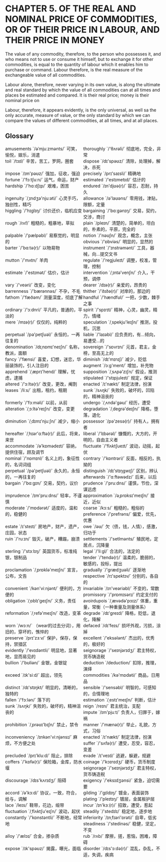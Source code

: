# CHAPTER 5. OF THE REAL AND NOMINAL PRICE OF COMMODITIES, OR OF THEIR PRICE IN LABOUR, AND THEIR PRICE IN MONEY



The value of any commodity, therefore, to the person who possesses it, and who means not to use or consume it himself, but to exchange it for other commodities, is equal to the quantity of labour which it enables him to purchase or command. Labour therefore, is the real measure of the exchangeable value of all commodities.

Labour alone, therefore, never varying in its own value, is along the ultimate and real standard by which the value of all commodities can at all times and places be estimated and compared. It is their real price; money is their nominal price on

Labour, therefore, it appears evidently, is the only universal, as well sa the only accurate, measure of value, or the only standard by which we can compare the values of different commodities, at all times, and at all places.



## Glossary

<div style="width: 50%; float:left;">amusements `/əˈmjuːzmənts/` 可笑，愉悦，娱乐，消遣</div>
<div style="width: 50%; float:left;">thoroughly `/'θʌrəli/` 彻底地，完全，非常</div>
<div style="width: 50%; float:left;">toil `/tɔɪl/` 辛苦，苦工，罗网，圈套</div>
<div style="width: 50%; float:left;">dispose `/dɪ'spəʊz/` 清除，处理掉，解决，杀死</div>
<div style="width: 50%; float:left;">impose `/ɪm'pəʊz/` 强加，征收，强迫</div>
<div style="width: 50%; float:left;">precisely `/prɪ'saɪsli/` 精确地</div>
<div style="width: 50%; float:left;">fortune `/'fɔːtʃuːn/` 运气，命运，财产</div>
<div style="width: 50%; float:left;">estimated `/'estɪmetɪd/` 估计的</div>
<div style="width: 50%; float:left;">hardship `/'hɑːdʃɪp/` 艰难，困苦</div>
<div style="width: 50%; float:left;">endured `/ɪn'djʊə(r)/` 容忍，忍耐，持久</div>
<div style="width: 50%; float:left;">ingenuity `/ˌɪndʒə'njuːəti/` 心灵手巧，独创性，精巧</div>
<div style="width: 50%; float:left;">allowance `/ə'laʊəns/` 零用钱，津贴，限额，定量</div>
<div style="width: 50%; float:left;">higgling `/'hɪɡlɪŋ/` 讨价还价，临机应变</div>
<div style="width: 50%; float:left;">bargaining `/'bɑːɡənɪŋ/` 交易，契约，交涉，商讨</div>
<div style="width: 50%; float:left;">rough `/rʌf/` 粗糙的，粗暴地，草拟</div>
<div style="width: 50%; float:left;">plain `/pleɪn/` 清楚的，简单的，坦白的，朴素的，平原，完全的</div>
<div style="width: 50%; float:left;">palpable `/'pælpəbl/` 易察觉的，明显的</div>
<div style="width: 50%; float:left;">notion `/'nəʊʃn/` 观念，概念，主张</div>
<div style="width: 50%; float:left;">obvious `/'ɒbviəs/` 明显的，显然的</div>
<div style="width: 50%; float:left;">barter `/'bɑːtə(r)/` 以物易物</div>
<div style="width: 50%; float:left;">instrument `/'ɪnstrəmənt/` 工具，器械，向...提交文书</div>
<div style="width: 50%; float:left;">mutton `/'mʌtn/` 羊肉</div>
<div style="width: 50%; float:left;">regulate `/'reɡjuleɪt/` 调整，校准，管理，控制</div>
<div style="width: 50%; float:left;">estimate `/'estɪmət/` 估价，估计</div>
<div style="width: 50%; float:left;">intervention `/ˌɪntə'venʃn/` 介入，干预，调停</div>
<div style="width: 50%; float:left;">vary `/'veəri/` 改变，变化</div>
<div style="width: 50%; float:left;">dearer `/dɪə(r)/` 亲爱的，昂贵的</div>
<div style="width: 50%; float:left;">barrenness `/'bærənnəs/` 不孕，不毛</div>
<div style="width: 50%; float:left;">thither `/'ðɪðə(r)/` 对岸的，那边的</div>
<div style="width: 50%; float:left;">fathom `/'fæðəm/` 测量深度，彻底了解</div>
<div style="width: 50%; float:left;">handful `/'hændfʊl/` 一把，少数，棘手之事</div>
<div style="width: 50%; float:left;">ordinary `/'ɔːdnri/` 平凡的，普通的，平淡的</div>
<div style="width: 50%; float:left;">spirit `/'spɪrɪt/` 精神，心灵，幽灵，精力，情绪</div>
<div style="width: 50%; float:left;">mere `/mɪə(r)/` 仅仅的，纯粹的</div>
<div style="width: 50%; float:left;">speculation `/ˌspekju'leɪʃn/` 推测，投机，沉思</div>
<div style="width: 50%; float:left;">perpetual `/pə'petʃuəl/` 永恒的，一再往复的</div>
<div style="width: 50%; float:left;">liable `/'laɪəbl/` 应负责的，有...倾向，易遭受...的</div>
<div style="width: 50%; float:left;">denomination `/dɪˌnɒmɪ'neɪʃn/` 名称，教派，面额</div>
<div style="width: 50%; float:left;">sovereign `/'sɒvrɪn/` 元首，君主，金榜，至高无上的</div>
<div style="width: 50%; float:left;">fancy `/'fænsi/` 喜爱，幻想，迷恋，华丽装饰的，引人注目的</div>
<div style="width: 50%; float:left;">diminish `/dɪ'mɪnɪʃ/` 减少，贬低</div>
<div style="width: 50%; float:left;">augment `/ɔːɡ'ment/` 增加，补充物</div>
<div style="width: 50%; float:left;">apprehend `/ˌæprɪ'hend/` 理解，忧虑，逮捕</div>
<div style="width: 50%; float:left;">supposition `/ˌsʌpə'zɪʃn/` 假设，推测</div>
<div style="width: 50%; float:left;">stipulated `/'stɪpjuleɪt/` 规定，保证</div>
<div style="width: 50%; float:left;">altered `/'ɔːltə(r)/` 改变，更改，阉割</div>
<div style="width: 50%; float:left;">enacted `/ɪ'nækt/` 制定法律，扮演</div>
<div style="width: 50%; float:left;">leases `/liːs/` 出租，租约，租期</div>
<div style="width: 50%; float:left;">sunk `/sʌŋk/` 失败的，破坏的，凹陷的，精神沮丧的</div>
<div style="width: 50%; float:left;">formerly `/'fɔːməli/` 以前，从前</div>
<div style="width: 50%; float:left;">undergo `/ˌʌndə'ɡəʊ/` 经历，遭受</div>
<div style="width: 50%; float:left;">alteration `/ˌɔːltə'reɪʃn/` 改变，变更</div>
<div style="width: 50%; float:left;">degradation `/ˌdeɡrə'deɪʃn/` 降格，堕落，退化</div>
<div style="width: 50%; float:left;">diminution `/ˌdɪmɪ'njuːʃn/` 减少，缩小</div>
<div style="width: 50%; float:left;">possessor `/pə'zesə(r)/` 持有人，拥有者</div>
<div style="width: 50%; float:left;">hereafter `/ˌhɪər'ɑːftə(r)/` 此后，将来，来世</div>
<div style="width: 50%; float:left;">liberal `/'lɪbərəl/` 慷慨的，大方的，开明的，自由主义者</div>
<div style="width: 50%; float:left;">accommodate `/ə'kɒmədeɪt/` 容纳，提供住宿，顾及调节</div>
<div style="width: 50%; float:left;">fluctuate `/'flʌktʃueɪt/` 波动，动摇，起伏</div>
<div style="width: 50%; float:left;">nominal `/'nɒmɪnl/` 名义上的，象征性的，名词词组</div>
<div style="width: 50%; float:left;">contrary `/'kɒntrəri/` 反面，相反的，执拗的</div>
<div style="width: 50%; float:left;">perpetual `/pə'petʃuəl/` 永久的，永恒的，一再往复的</div>
<div style="width: 50%; float:left;">distinguish `/dɪ'stɪŋɡwɪʃ/` 区别，辨认</div>
<div style="width: 50%; float:left;">afterwards `/'ɑːftəwədz/` 后来，以后</div>
<div style="width: 50%; float:left;">bargain `/'bɑːgɪn/` 交易，契约，议价</div>
<div style="width: 50%; float:left;">prudence `/'pruːdns/` 谨慎，节俭，深谋远虑</div>
<div style="width: 50%; float:left;">imprudence `/ɪm'pruːdns/` 轻率，不谨慎</div>
<div style="width: 50%; float:left;">approximation `/əˌprɒksɪ'meɪʃn/` 接近，近似</div>
<div style="width: 50%; float:left;">moderate `/'mɒdərət/` 适度的，温和的，稳健的</div>
<div style="width: 50%; float:left;">coarse `/kɔːs/` 粗糙的，粗俗的</div>
<div style="width: 50%; float:left;">preference `/'prefrəns/` 偏爱，优先，优惠</div>
<div style="width: 50%; float:left;">estate `/ɪ'steɪt/` 房地产，财产，遗产，庄园，状态</div>
<div style="width: 50%; float:left;">owe `/əʊ/` 欠（债，钱，人情），感激，归功于</div>
<div style="width: 50%; float:left;">ruin `/'ruːɪn/` 毁灭，破产，糟蹋，崩溃</div>
<div style="width: 50%; float:left;">settlements `/'setlmənts/` 殖民地，定居点，沉降量</div>
<div style="width: 50%; float:left;">sterling `/'stɜːlɪŋ/` 英国货币，标准纯银，银制品</div>
<div style="width: 50%; float:left;">legal `/'liːɡl/` 合法的，法定的</div>
<div style="width: 50%; float:left;">tender `/'tendə(r)/` 温柔的，脆弱的，敏感的，投标，提出</div>
<div style="width: 50%; float:left;">proclamation `/ˌprɒklə'meɪʃn/` 宣言，公布，文告</div>
<div style="width: 50%; float:left;">gradually `/'ɡrædʒuəli/` 逐渐地</div>
<div style="width: 50%; float:left;">respective `/rɪ'spektɪv/` 分别的，各自的</div>
<div style="width: 50%; float:left;">convenient `/kən'viːnjənt/` 便利的，方便的</div>
<div style="width: 50%; float:left;">invariable `/ɪn'veəriəbl/` 不变的，常数</div>
<div style="width: 50%; float:left;">promissory `/'prɒmɪsərɪ/` 约定支付的</div>
<div style="width: 50%; float:left;">obligation `/ˌɒblɪ'ɡeɪʃn/` 义务，责任</div>
<div style="width: 50%; float:left;">avoirdupois `/ˌævədə'pɔɪz/` 体重，重量，常衡（一种重量及测量体系）</div>
<div style="width: 50%; float:left;">reformation `/ˌrefə'meɪʃn/` 改造，变革</div>
<div style="width: 50%; float:left;">degrade `/dɪ'ɡreɪd/` 降格，贬低，退化，降解</div>
<div style="width: 50%; float:left;">worn `/wɔːn/` （wear的过去分词），用旧的，穿坏的，憔悴的</div>
<div style="width: 50%; float:left;">defaced `/dɪ'feɪs/` 损坏外观，污损，涂掉</div>
<div style="width: 50%; float:left;">preserve `/prɪ'zɜːv/` 保护，保存，保持，禁猎区</div>
<div style="width: 50%; float:left;">excellent `/'eksələnt/` 杰出的，优秀的，极好的</div>
<div style="width: 50%; float:left;">evidently `/'evɪdəntli/` 明显地，显著地，显而易见的</div>
<div style="width: 50%; float:left;">seignorage `/'seɪnjərɪdʒ/` 君主特权，货币铸造税</div>
<div style="width: 50%; float:left;">bullion `/'bʊliən/` 金银，金银锭</div>
<div style="width: 50%; float:left;">deduction `/deduction/` 扣除，推理，演绎</div>
<div style="width: 50%; float:left;">exceed `/ɪk'siːd/` 超出，领先</div>
<div style="width: 50%; float:left;">commodities `/kə'mɒdəti/` 商品，日用品</div>
<div style="width: 50%; float:left;">distinct `/dɪ'stɪŋkt/` 明显的，清晰的，独特的</div>
<div style="width: 50%; float:left;">sensible `/'sensəbl/` 明智的，可感知的，合情理地</div>
<div style="width: 50%; float:left;">fallen `/'fɔːlən/` 落下的</div>
<div style="width: 50%; float:left;">estimation `/ˌestɪ'meɪʃn/` 判断，估计</div>
<div style="width: 50%; float:left;">sunk `/sʌŋk/` 失败的，破坏的，精神沮丧的</div>
<div style="width: 50%; float:left;">reign `/reɪn/` 君主统治，支配</div>
<div style="width: 50%; float:left;">impute `/ɪm'pjuːt/` 负责人，归罪于，嫁祸</div>
<div style="width: 50%; float:left;">prohibition `/ˌprəʊɪ'bɪʃn/` 禁止，禁令</div>
<div style="width: 50%; float:left;">manner `/'mænə(r)/` 举止，礼貌，方式，习俗</div>
<div style="width: 50%; float:left;">inconveniency `/ɪnkən'viːnjənsɪ/` 麻烦，不方便之处</div>
<div style="width: 50%; float:left;">enacted `/ɪ'nækt/` 制定法律，扮演</div>
<div style="width: 50%; float:left;">suffer `/'sʌfə(r)/` 遭受，忍受，容忍，变差</div>
<div style="width: 50%; float:left;">precluded `/prɪ'kluːd/` 阻止，排除</div>
<div style="width: 50%; float:left;">evade `/ɪ'veɪd/` 逃避，躲避，规避</div>
<div style="width: 50%; float:left;">coffers `/'kɒfə(r)/` 保险箱，金库，防水堰</div>
<div style="width: 50%; float:left;">coinage `/'kɔɪnɪdʒ/` 硬币，货币制度</div>
<div style="width: 50%; float:left;">seignorage `/'seɪnjərɪdʒ/` 君主特权，货币铸造税</div>
<div style="width: 50%; float:left;">discourage `/dɪs'kʌrɪdʒ/` 阻碍</div>
<div style="width: 50%; float:left;">exigency `/'eksɪdʒənsi/` 紧急，迫切需要</div>
<div style="width: 50%; float:left;">accord `/ə'kɔːd/` 协议，一致，符合，给与，调解</div>
<div style="width: 50%; float:left;">gilding `/'ɡɪldɪŋ/` 镀金，表面装饰</div>
<div style="width: 50%; float:left;">plating `/'pleɪtɪŋ/` 镀层，金属板护层</div>
<div style="width: 50%; float:left;">lace `/leɪs/` 鞋带，花边，缎带</div>
<div style="width: 50%; float:left;">incur `/ɪn'kɜː(r)/` 招致，遭受，惹起</div>
<div style="width: 50%; float:left;">fluctuation `/ˌflʌktʃu'eɪʃn/` 波动，起伏</div>
<div style="width: 50%; float:left;">steadily `/'stedɪlɪ/` 稳定地，逐步地</div>
<div style="width: 50%; float:left;">constantly `/'kɒnstəntli/` 不断地，经常地</div>
<div style="width: 50%; float:left;">inferiority `/ɪnˌfɪəri'ɒrəti/` 自卑，低劣</div>
<div style="width: 50%; float:left;">steadiness `/'stedinəs/` 稳健，坚定，不变</div>
<div style="width: 50%; float:left;">alloy `/'ælɔɪ/` 合金，掺杂质</div>
<div style="width: 50%; float:left;">rub `/rʌb/` 摩擦，搓，惹恼，困难，障碍</div>
<div style="width: 50%; float:left;">expose `/ɪk'spəʊz/` 揭露，曝光，面临</div>
<div style="width: 50%; float:left;">disorder `/dɪs'ɔːdə(r)/` 混乱，杂乱，不适，失调，疾病</div>